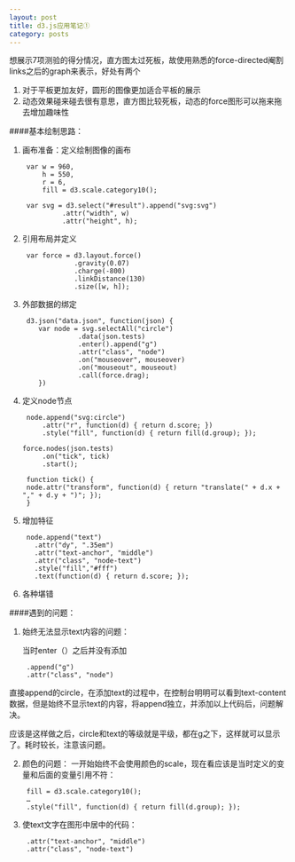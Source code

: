 ```yaml
---
layout: post
title: d3.js应用笔记①
category: posts
---
```



想展示7项测验的得分情况，直方图太过死板，故使用熟悉的force-directed阉割links之后的graph来表示，好处有两个

1. 对于平板更加友好，圆形的图像更加适合平板的展示
2. 动态效果碰来碰去很有意思，直方图比较死板，动态的force图形可以拖来拖去增加趣味性

####基本绘制思路：

1. 画布准备：定义绘制图像的画布
	
		var w = 960,
            h = 550,
            r = 6,
            fill = d3.scale.category10();
          
		var svg = d3.select("#result").append("svg:svg")
                 .attr("width", w)
                 .attr("height", h);


2. 引用布局并定义

		var force = d3.layout.force()
                    .gravity(0.07)
                    .charge(-800)
                    .linkDistance(130)
                    .size([w, h]);
3. 外部数据的绑定

		d3.json("data.json", function(json) {
		   var node = svg.selectAll("circle")
                     .data(json.tests)
                     .enter().append("g")
                     .attr("class", "node")
                     .on("mouseover", mouseover)
                     .on("mouseout", mouseout)
                     .call(force.drag);
		   })
4. 定义node节点

		node.append("svg:circle")
            .attr("r", function(d) { return d.score; })
            .style("fill", function(d) { return fill(d.group); });
            
       force.nodes(json.tests)
            .on("tick", tick)
            .start();
            
        function tick() {
        node.attr("transform", function(d) { return "translate(" + d.x + "," + d.y + ")"; });
        }
5. 增加特征
		
		node.append("text")
          .attr("dy", ".35em")
          .attr("text-anchor", "middle")
          .attr("class", "node-text")
          .style("fill","#fff")
          .text(function(d) { return d.score; });
6. 各种堪错

####遇到的问题：
1. 始终无法显示text内容的问题：
   
   当时enter（）之后并没有添加
  
   		.append("g")
      	.attr("class", "node")
  直接append的circle，在添加text的过程中，在控制台明明可以看到text-content数据，但是始终不显示text的内容，将append独立，并添加以上代码后，问题解决。
  
   应该是这样做之后，circle和text的等级就是平级，都在g之下，这样就可以显示了。耗时较长，注意该问题。
  
2. 颜色的问题：
   一开始始终不会使用颜色的scale，现在看应该是当时定义的变量和后面的变量引用不符：

 		fill = d3.scale.category10();
 		…
 		.style("fill", function(d) { return fill(d.group); });
 
3. 使text文字在图形中居中的代码：

		.attr("text-anchor", "middle")
      	.attr("class", "node-text")


